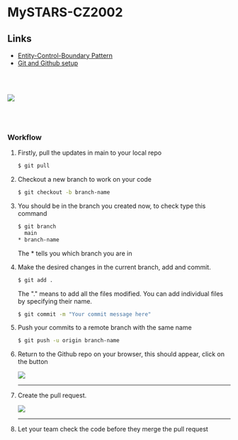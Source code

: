 # MySTARS-CZ2002

## Links
- <a href="https://en.wikipedia.org/wiki/Entity-control-boundary">Entity-Control-Boundary Pattern</a>
- <a href="https://www.freecodecamp.org/news/learn-the-basics-of-git-in-under-10-minutes-da548267cc91/">Git and Github setup</a>

<br></br>

![](https://i.ibb.co/ygWZc8q/Screenshot-2020-11-03-143649.jpg)

<br></br>

### Workflow
1. Firstly, pull the updates in main to your local repo

    ```bash
    $ git pull
    ```

2. Checkout a new branch to work on your code
    ```bash
    $ git checkout -b branch-name
    ```
3. You should be in the branch you created now, to check type this command
    ```bash
    $ git branch
      main
    * branch-name
    ```
   The * tells you which branch you are in
   
4. Make the desired changes in the current branch, add and commit.
    ```bash
    $ git add .
    ```
    The "." means to add all the files modified.
    You can add individual files by specifying their name.
    
    ```bash
    $ git commit -m "Your commit message here"
    ```
   
5. Push your commits to a remote branch with the same name
    ```bash
    $ git push -u origin branch-name
    ```
6. Return to the Github repo on your browser, this should appear, click on the button

    ![](https://i.ibb.co/fMjdcp8/Screenshot-2020-11-03-231544.jpg)
    ****
    
7. Create the pull request.
    
    ![](https://i.ibb.co/3hcc6Dw/Screenshot-2020-11-03-231612.jpg)
    ****
    
8. Let your team check the code before they merge the pull request
